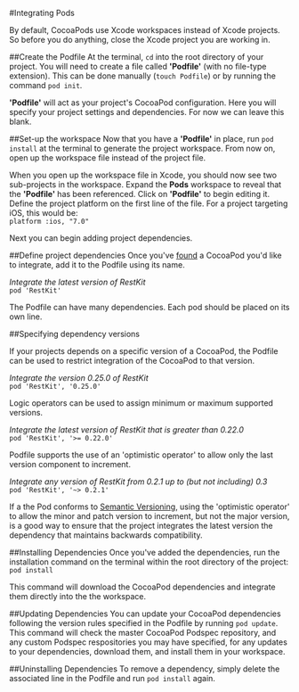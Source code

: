 #Integrating Pods

By default, CocoaPods use Xcode workspaces instead of Xcode projects. So before you do anything, close the Xcode project you are working in.  

##Create the Podfile
At the terminal, <code>cd</code> into the root directory of your project. You will need to create a file called **'Podfile'** (with no file-type extension). This can be done manually (<code>touch Podfile</code>) or by running the command <code>pod init</code>.  

**'Podfile'** will act as your project's CocoaPod configuration. Here you will specify your project settings and dependencies. For now we can leave this blank.

##Set-up the workspace
Now that you have a **'Podfile'** in place, run <code>pod install</code> at the terminal to generate the project workspace. From now on, open up the workspace file instead of the project file.

When you open up the workspace file in Xcode, you should now see two sub-projects in the workspace. Expand the **Pods** workspace to reveal that the **'Podfile'** has been referenced. Click on **'Podfile'** to begin editing it. Define the project platform on the first line of the file. For a project targeting iOS, this would be:  
<code>platform :ios, "7.0"</code>

Next you can begin adding project dependencies.

##Define project dependencies
Once you've [found](searching-for-cocoapods.md) a CocoaPod you'd like to integrate, add it to the Podfile using its name.

*Integrate the latest version of RestKit*  
```pod 'RestKit'```  

The Podfile can have many dependencies. Each pod should be placed on its own line.

##Specifying dependency versions

If your projects depends on a specific version of a CocoaPod, the Podfile can be used to restrict integration of the CocoaPod to that version.

*Integrate the version 0.25.0 of RestKit*  
```pod 'RestKit', '0.25.0'```

Logic operators can be used to assign minimum or maximum supported versions.

*Integrate the latest version of RestKit that is greater than 0.22.0*  
```pod 'RestKit', '>= 0.22.0'```  

Podfile supports the use of an 'optimistic operator' to allow only the last version component to increment.

*Integrate any version of RestKit from 0.2.1 up to (but not including) 0.3*  
```pod 'RestKit', '~> 0.2.1'```

If a the Pod conforms to [Semantic Versioning](https://github.com/mattbocosoft/presentation-gitflow-and-semanticversioning), using the 'optimistic operator' to allow the minor and patch version to increment, but not the major version, is a good way to ensure that the project integrates the latest version the dependency that maintains backwards compatibility.

##Installing Dependencies
Once you've added the dependencies, run the installation command on the terminal within the root directory of the project:  
```pod install```

This command will download the CocoaPod dependencies and integrate them directly into the the workspace.

##Updating Dependencies
You can update your CocoaPod dependencies following the version rules specified in the Podfile by running ```pod update```. This command will check the master CocoaPod Podspec repository, and any custom Podspec respositories you may have specified, for any updates to your dependencies, download them, and install them in your workspace.

##Uninstalling Dependencies
To remove a dependency, simply delete the associated line in the Podfile and run ```pod install``` again.
